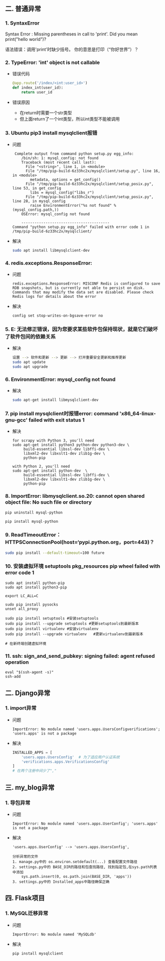 ## 二. 普通异常

### 1. SyntaxError

Syntax Error : Missing parentheses in call to 'print'. Did you mean print("hello world")?

语法错误：调用'print'时缺少括号。 你的意思是打印（“你好世界”）？

### 2. TypeError: 'int' object is not callable

- 错误代码

  ```python
  @app.route('/index/<int:user_id>')
  def index_int(user_id):
      return user_id
  ```

- 错误原因

  - 在return时需要一个str类型
  - 但上面return了一个int类型，所以int类型不能被调用

### 3. Ubuntu  pip3 install mysqlclient报错

- 问题

  ```
   Complete output from command python setup.py egg_info:
      /bin/sh: 1: mysql_config: not found
      Traceback (most recent call last):
        File "<string>", line 1, in <module>
        File "/tmp/pip-build-6z33hc2x/mysqlclient/setup.py", line 16, in <module>
          metadata, options = get_config()
        File "/tmp/pip-build-6z33hc2x/mysqlclient/setup_posix.py", line 53, in get_config
          libs = mysql_config("libs_r")
        File "/tmp/pip-build-6z33hc2x/mysqlclient/setup_posix.py", line 28, in mysql_config
          raise EnvironmentError("%s not found" % (mysql_config.path,))
      OSError: mysql_config not found
      
      ----------------------------------------
  Command "python setup.py egg_info" failed with error code 1 in /tmp/pip-build-6z33hc2x/mysqlclient/
  ```

- 解决

  ```bash
  sudo apt install libmysqlclient-dev
  ```

  

### 4. redis.exceptions.ResponseError: 

- 问题

  ```
  redis.exceptions.ResponseError: MISCONF Redis is configured to save RDB snapshots, but is currently not able to persist on disk. Commands that may modify the data set are disabled. Please check Redis logs for details about the error
  ```

- 解决

  ```bash
  config set stop-writes-on-bgsave-error no
  ```

### 5. E: 无法修正错误，因为您要求某些软件包保持现状，就是它们破坏了软件包间的依赖关系

- 解决

  ```bash
  设置 --> 软件和更新 --> 更新 --> 打开重要安全更新和推荐更新
  sudo apt update
  sudo apt upgrade
  ```

### 6. EnvironmentError: mysql_config not found

- 解决

  ```bash
  sudo apt-get install libmysqlclient-dev
  ```

### 7. pip install mysqlclient时报错error: command 'x86_64-linux-gnu-gcc' failed with exit status 1

- 解决

  ```
  for scrapy with Python 3, you'll need
  sudo apt-get install python3 python-dev python3-dev \
       build-essential libssl-dev libffi-dev \
       libxml2-dev libxslt1-dev zlib1g-dev \
       python-pip
  
  with Python 2, you'll need
  sudo apt-get install python-dev  \
       build-essential libssl-dev libffi-dev \
       libxml2-dev libxslt1-dev zlib1g-dev \
       python-pip
  ```



### 8. ImportError: libmysqlclient.so.20: cannot open shared object file: No such file or directory

```bash
pip uninstall mysql-python

pip install mysql-python
```

### 9. ReadTimeoutError：HTTPSConnectionPool(host=‘pypi.python.org，port=443)？

```bash
sudo pip install --default-timeout=100 future
```

### 10. 安装虚拟环境 setuptools pkg_resources pip wheel failed with error code 1

```
sudo apt install python-pip
sudo apt install python3-pip

export LC_ALL=C

sudo pip install pysocks
unset all_proxy

sudo pip install setuptools #安装setuptools
sudo pip install --upgrade setuptools #更新setuptools到最新版本
sudo pip install virtualenv #安装virtualenv
sudo pip install --upgrade virtualenv   #更新virtualenv到最新版本

# 在新终端创建虚拟环境
```

### 11. ssh:  sign_and_send_pubkey: signing failed: agent refused operation

```
eval "$(ssh-agent -s)"
ssh-add
```



## 二. Django异常

###  1. import异常

- 问题

    ```
    ImportError: No module named 'users.apps.UsersConfigverifications'; 'users.apps' is not a package
    ```

- 解决

    ```python
    INSTALLED_APPS = [
        'users.apps.UsersConfig'  # 为了适应用户认证系统
        'verifications.apps.VerificationsConfig'
    ]
    # 在两个注册中间少了","
    ```

## 三. my_blog异常

### 1. 导包异常

- 问题

    ```
    ImportError: No module named 'users.apps.UserConfig'; 'users.apps' is not a package
    ```

- 解决

    ```
    'users.apps.UserConfig' --> 'users.apps.UsersConfig',
    
    分析异常的文件
    1. manage.py中的 os.environ.setdefault(...) 查看配置文件路径
    2. settings.py中的 BASE_DIR的路径和包查找路径, 找到指定包,在sys.path列表中添加
    	sys.path.insert(0, os.path.join(BASE_DIR, 'apps'))
    3. settings.py中的 Installed_apps中路径确保正确
    ```

## 四. Flask项目

### 1. MySQL迁移异常

- 问题

    ```
    ImportError: No module named 'MySQLdb'
    ```

- 解决

    ```
    pip install mysqlclient
    ```

    

